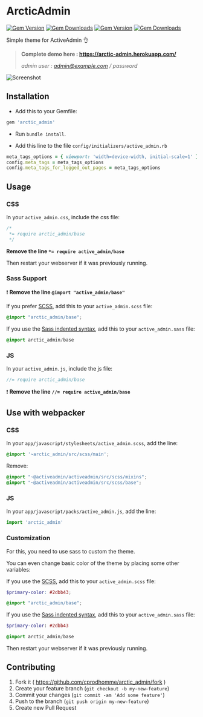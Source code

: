 # ArcticAdmin
[![Gem Version](https://img.shields.io/gem/v/arctic_admin.svg)](https://rubygems.org/gems/arctic_admin)
[![Gem Downloads](https://img.shields.io/gem/dt/arctic_admin.svg)](https://rubygems.org/gems/arctic_admin)
[![Gem Version](https://img.shields.io/npm/v/arctic_admin.svg)](https://www.npmjs.com/package/arctic_admin)
[![Gem Downloads](https://img.shields.io/npm/dt/arctic_admin.svg)](https://www.npmjs.com/package/arctic_admin)

Simple theme for ActiveAdmin :ok_hand:

>**Complete demo here : https://arctic-admin.herokuapp.com/**
>
>*admin user : admin@example.com / password*

![Screenshot](doc/index.png)

## Installation

- Add this to your Gemfile:

```ruby
gem 'arctic_admin'
```

- Run `bundle install`.

- Add this line to the file `config/initializers/active_admin.rb`

```ruby
meta_tags_options = { viewport: 'width=device-width, initial-scale=1' }
config.meta_tags = meta_tags_options
config.meta_tags_for_logged_out_pages = meta_tags_options
```

## Usage

### CSS

In your `active_admin.css`, include the css file:

```css
/*
 *= require arctic_admin/base
 */
```

**Remove the line `*= require active_admin/base`**

Then restart your webserver if it was previously running.

### Sass Support

:exclamation: **Remove the line `@import "active_admin/base"`**

If you prefer [SCSS](http://sass-lang.com/documentation/file.SASS_REFERENCE.html), add this to your
`active_admin.scss` file:

```scss
@import "arctic_admin/base";
```

If you use the
[Sass indented syntax](http://sass-lang.com/docs/yardoc/file.INDENTED_SYNTAX.html),
add this to your `active_admin.sass` file:

```sass
@import arctic_admin/base
```

### JS

In your `active_admin.js`, include the js file:

```js
//= require arctic_admin/base
```

:exclamation:  **Remove the line `//= require active_admin/base`**

## Use with webpacker

### CSS

In your `app/javascript/stylesheets/active_admin.scss`, add the line:

```scss
@import '~arctic_admin/src/scss/main';
```

Remove:

```scss
@import "~@activeadmin/activeadmin/src/scss/mixins";
@import "~@activeadmin/activeadmin/src/scss/base";
```

### JS

In your `app/javascript/packs/active_admin.js`, add the line:

```js
import 'arctic_admin'
```


### Customization

For this, you need to use sass to custom the theme.

You can even change basic color of the theme by placing some other variables:

If you use the [SCSS](http://sass-lang.com/documentation/file.SASS_REFERENCE.html), add this to your
`active_admin.scss` file:

```scss
$primary-color: #2dbb43;

@import "arctic_admin/base";
```

If you use the
[Sass indented syntax](http://sass-lang.com/docs/yardoc/file.INDENTED_SYNTAX.html),
add this to your `active_admin.sass` file:

```sass
$primary-color: #2dbb43

@import arctic_admin/base
```

Then restart your webserver if it was previously running.

## Contributing

1. Fork it ( https://github.com/cprodhomme/arctic_admin/fork )
2. Create your feature branch (`git checkout -b my-new-feature`)
3. Commit your changes (`git commit -am 'Add some feature'`)
4. Push to the branch (`git push origin my-new-feature`)
5. Create new Pull Request
